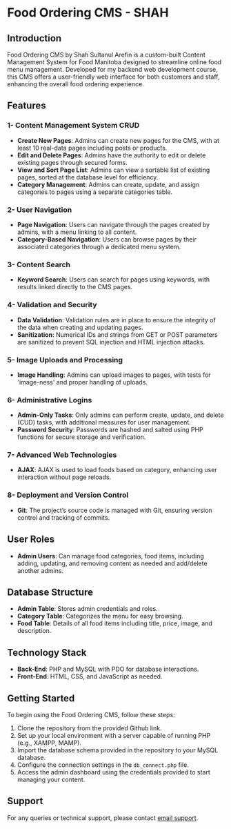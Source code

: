 # Food Ordering CMS - SHAH

## Introduction

Food Ordering CMS by Shah Sultanul Arefin is a custom-built Content Management System for Food Manitoba designed to streamline online food menu management. Developed for my backend web development course, this CMS offers a user-friendly web interface for both customers and staff, enhancing the overall food ordering experience.

## Features

### 1- Content Management System CRUD

- **Create New Pages**: Admins can create new pages for the CMS, with at least 10 real-data pages including posts or products.
- **Edit and Delete Pages**: Admins have the authority to edit or delete existing pages through secured forms.
- **View and Sort Page List**: Admins can view a sortable list of existing pages, sorted at the database level for efficiency.
- **Category Management**: Admins can create, update, and assign categories to pages using a separate categories table.

### 2- User Navigation

- **Page Navigation**: Users can navigate through the pages created by admins, with a menu linking to all content.
- **Category-Based Navigation**: Users can browse pages by their associated categories through a dedicated menu system.

### 3- Content Search

- **Keyword Search**: Users can search for pages using keywords, with results linked directly to the CMS pages.

### 4- Validation and Security

- **Data Validation**: Validation rules are in place to ensure the integrity of the data when creating and updating pages.
- **Sanitization**: Numerical IDs and strings from GET or POST parameters are sanitized to prevent SQL injection and HTML injection attacks.

### 5- Image Uploads and Processing

- **Image Handling**: Admins can upload images to pages, with tests for 'image-ness' and proper handling of uploads.

### 6- Administrative Logins

- **Admin-Only Tasks**: Only admins can perform create, update, and delete (CUD) tasks, with additional measures for user management.
- **Password Security**: Passwords are hashed and salted using PHP functions for secure storage and verification.

### 7- Advanced Web Technologies

- **AJAX**: AJAX is used to load foods based on category, enhancing user interaction without page reloads.

### 8- Deployment and Version Control

- **Git**: The project’s source code is managed with Git, ensuring version control and tracking of commits.

## User Roles

- **Admin Users**: Can manage food categories, food items, including adding, updating, and removing content as needed and add/delete another admins.

## Database Structure

- **Admin Table**: Stores admin credentials and roles.
- **Category Table**: Categorizes the menu for easy browsing.
- **Food Table**: Details of all food items including title, price, image, and description.

## Technology Stack

- **Back-End**: PHP and MySQL with PDO for database interactions.
- **Front-End**: HTML, CSS, and JavaScript as needed.

## Getting Started

To begin using the Food Ordering CMS, follow these steps:

1. Clone the repository from the provided Github link.
2. Set up your local environment with a server capable of running PHP (e.g., XAMPP, MAMP).
3. Import the database schema provided in the repository to your MySQL database.
4. Configure the connection settings in the `db_connect.php` file.
5. Access the admin dashboard using the credentials provided to start managing your content.

## Support

For any queries or technical support, please contact [email support](mailto:shahsarefin@gmail.com).
